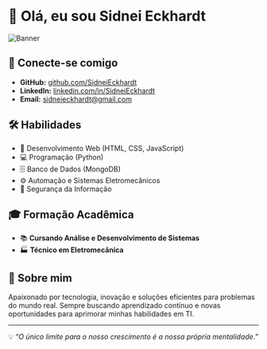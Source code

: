 # 👋 Olá, eu sou Sidnei Eckhardt

![Banner](https://cdn.pixabay.com/photo/2024/05/15/20/57/developer-8764523_1280.jpg)

## 🔗 Conecte-se comigo
- **GitHub:** [github.com/SidneiEckhardt](https://github.com/SidneiEckhardt)
- **LinkedIn:** [linkedin.com/in/SidneiEckhardt](https://www.linkedin.com/in/SidneiEckhardt)
- **Email:** [sidneieckhardt@gmail.com](sidneieckhardt@gmail.com)

## 🛠️ Habilidades
- 🚀 Desenvolvimento Web (HTML, CSS, JavaScript)
- 💻 Programação (Python)
- 🗄️ Banco de Dados (MongoDB)
- ⚙️ Automação e Sistemas Eletromecânicos
- 🔐 Segurança da Informação

## 🎓 Formação Acadêmica
- 📚 **Cursando Análise e Desenvolvimento de Sistemas**
- 🏭 **Técnico em Eletromecânica**

## 📌 Sobre mim
Apaixonado por tecnologia, inovação e soluções eficientes para problemas do mundo real. Sempre buscando aprendizado contínuo e novas oportunidades para aprimorar minhas habilidades em TI.

---
💡 *“O único limite para o nosso crescimento é a nossa própria mentalidade.”*
